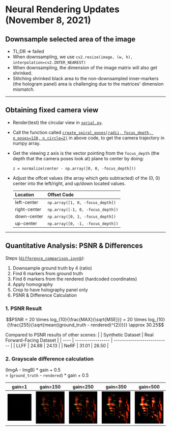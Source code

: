# Neural Rendering Updates (November 8, 2021)
## Downsample selected area of the image
- TL;DR => failed
- When downsampling, we use `cv2.resize(image, (w, h), interpolation=cv2.INTER_NEAREST)`
- When downsampling, the dimension of the image matrix will also get shrinked.
- Stitching shrinked black area to the non-downsampled inner-markers (the hologram panel) area is challenging due to the matrices' dimension mismatch.
<hr/>

## Obtaining fixed camera view
- Render(test) the circular view in [`sprial.py`](https://github.com/ActiveVisionLab/nerfmm/blob/main/tasks/any_folder/spiral.py#L180).
- Call the function called [`create_spiral_poses(radii, focus_depth, n_poses=120, n_circle=2)`](https://github.com/ActiveVisionLab/nerfmm/blob/dfa552bf4c2967d11dcd2ea8462fda2cbc96c4df/utils/pose_utils.py#L77) in above code, to get the camera trajectory in numpy array.
- Get the viewing z axis is the vector pointing from the `focus_depth` (the depth that the camera poses look at) plane to center by doing:
    ```
    z = normalize(center - np.array([0, 0, -focus_depth]))
    ```
- Adjust the offcet values (the array which gets subtracted) of the (0, 0) center into the left/right, and up/down located values.

    | Location     | Offset Code                       |
    | ------------ | --------------------------------- |
    | left-center  | `np.array([1, 0, -focus_depth])`  |
    | right-center | `np.array([-1, 0, -focus_depth])` |
    | down-center  | `np.array([0, 1, -focus_depth])`  |
    | up-center    | `np.array([0, -1, -focus_depth])` |
<hr/>

## Quantitative Analysis: PSNR & Differences
Steps ([`difference_comparison.ipynb`](../quantitative_measures/difference_comparison.ipynb)):
1. Downsample ground truth by 4 (ratio)
2. Find 6 markers from ground truth
3. Find 6 markers from the rendered (hardcoded coordinates)
4. Apply homography
5. Crop to have holography panel only
6. PSNR & Difference Calculation

### 1. PSNR Result
$$PSNR = 20 \times log_{10}{\frac{MAX}{\sqrt{MSE}}} = 20 \times log_{10}{\frac{255}{\sqrt{mean((ground_truth - rendered)^{2})}}} \approx 30.25$$

Compared to PSNR results of other scenes:
|      | Synthetic Dataset | Real Forward-Facing Dataset |
| ---- | ----------------- | --------------------------- |
| LLFF | 24.88             | 24.13                       |
| NeRF | 31.01             | 26.50                       |

### 2. Grayscale difference calculation
(ImgA - ImgB) * gain + 0.5<br>
= (`ground_truth` - `rendered`) * gain + 0.5

| gain=1                                           | gain=150                                           | gain=250                                           | gain=350                                           | gain=500                                           |
| ------------------------------------------------ | -------------------------------------------------- | -------------------------------------------------- | -------------------------------------------------- | -------------------------------------------------- |
| ![](../quantitative_measures/example/gain_1.png) | ![](../quantitative_measures/example/gain_150.png) | ![](../quantitative_measures/example/gain_250.png) | ![](../quantitative_measures/example/gain_350.png) | ![](../quantitative_measures/example/gain_500.png) |
